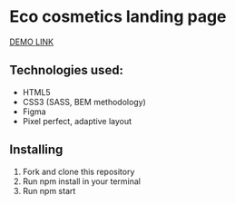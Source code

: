 # Eco cosmetics landing page

[DEMO LINK](https://taniazt.github.io/Eco_cosmetics/)

## Technologies used:

- HTML5
- CSS3 (SASS, BEM methodology)
- Figma
- Pixel perfect, adaptive layout

## Installing 
  1. Fork and clone this repository
  2. Run npm install in your terminal
  3. Run npm start
